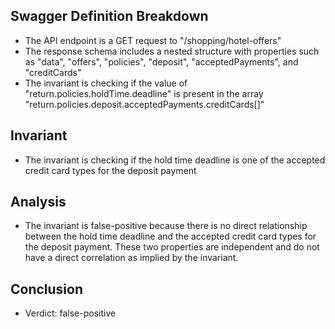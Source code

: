 ## Swagger Definition Breakdown
- The API endpoint is a GET request to "/shopping/hotel-offers"
- The response schema includes a nested structure with properties such as "data", "offers", "policies", "deposit", "acceptedPayments", and "creditCards"
- The invariant is checking if the value of "return.policies.holdTime.deadline" is present in the array "return.policies.deposit.acceptedPayments.creditCards[]"

## Invariant
- The invariant is checking if the hold time deadline is one of the accepted credit card types for the deposit payment

## Analysis
- The invariant is false-positive because there is no direct relationship between the hold time deadline and the accepted credit card types for the deposit payment. These two properties are independent and do not have a direct correlation as implied by the invariant.

## Conclusion
- Verdict: false-positive
